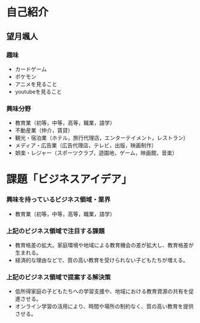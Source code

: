 # 自己紹介
## 望月颯人
### 趣味
- カードゲーム
- ポケモン
- アニメを見ること
- youtubeを見ること

### 興味分野
- 教育業（初等，中等，高等，職業，語学）
- 不動産業（仲介，賃貸）
- 観光・宿泊業（ホテル，旅行代理店，エンターテイメント，レストラン）
- メディア・広告業（広告代理店，テレビ，出版，映画制作）
- 娯楽・レジャー（スポーツクラブ，遊園地，ゲーム，映画館，音楽）

# 課題「ビジネスアイデア」

### 興味を持っているビジネス領域・業界
- 教育業（初等，中等，高等，職業，語学）

### 上記のビジネス領域で注目する課題
- 教育格差の拡大。家庭環境や地域による教育機会の差が拡大し、教育格差が生まれる。
- 経済的な理由などで、質の高い教育を受けられない子どもたちが増える。

### 上記のビジネス領域で提案する解決策
- 低所得家庭の子どもたちへの学習支援や、地域における教育資源の共有を促進させる。
- オンライン学習の活用により、時間や場所の制約なく、質の高い教育を提供させる。


